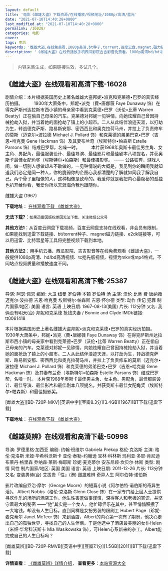 ```yaml
---
layout: default
title: '电影《雌雄大盗》下载资源/在线播放/视频地址/1080p/高清/蓝光'
date: "2021-07-10T14:40:28+0800"
last_modified_at: "2021-07-10T14:40:28+0800"
permalink: /16028/
categories: 电影
cover:
tags: 电影
keywords: '雌雄大盗,在线免费看,1080p高清,bt种子,torrent,百度云盘,magnet,磁力链,迅雷下载资源'
description: '《雌雄大盗》在线云播放手机西瓜影院吉吉影音免费看，1080p高清bd/hd未删减完整版和tc抢先枪版，mkv/mp4格式，附带bt/torrent种子、magnet/磁力链、百度云盘、网盘资源迅雷下载链接'
---
```


>内容采集生成，如果链接失效，多试几个。


## 《雌雄大盗》在线观看和高清下载-16028

剧情介绍：本片根据美国历史上著名雌雄大盗邦妮•派克和克莱德•巴罗的真实经历拍摄。  　　1930年大萧条中，邦妮•派克（費•唐娜薇 Faye Dunaway 饰）在得克萨斯州达拉斯市西小镇的母亲家中看到克莱德•巴罗（沃伦•比蒂 Warren Beatty）正在偷自己母亲的汽车。克莱德对邦妮一见钟情，向她炫耀自己曾因持械抢劫入狱，并当着她的面抢劫了镇上的小超市。二人从此结伴浪迹天涯，以打劫为生，转战德克萨斯、路易斯安那、密西西比和奥克拉荷马州，并拉上了负责修车的莫斯（迈克尔•波拉德 Michael J. Pollard 饰）和克莱德的弟弟巴克•巴罗（吉恩•哈克曼 Gene Hackman 饰）及其妻布兰奇（埃斯特尔•帕森斯 Estelle Parsons 饰）结成巴罗帮，名噪一时。  　　本片获1968年奥斯卡最佳男主角、女主角、男配角，最佳服装设计、最佳导演、最佳影片和最佳剧本八项提名，并获奥斯卡最佳女配角奖（埃斯特尔•帕森斯）和最佳摄影奖。 ----- 公路狂奔，游戏人间。做一切别人想做却从不敢做的。一见钟情说的大概是，我见到你的瞬间我就知道我们必定是同一种人，你的脆弱你的企图心我都清楚的了解就如同我了解我自己。两个骨子里相像的人，这种相像是致命的。我爱你就是我把内心最隐秘的孤独也扒开给你看，我爱你所以天涯海角我也跟随你。


雌雄大盗 (1967)

**下载地址**： [在线观看下载 《雌雄大盗》](https://www.btbtdy.me/btdy/dy4268.html) 


**无法下载?**：`如果迅雷因版权原因无法下载，关注微信公众号 `

**其他方法1**：从百度云网盘下载视频，百度云网盘支持在线观看，非会员有限制，如果能找到迅雷下载链接、bt/torrent种子、magnet磁力链接、e2dk链接等，可以用迅雷、比特彗星等工具将完整视频下载到本地。

**其他方法2**：用手机云播、西瓜影院、吉吉影音等在线免费观看《雌雄大盗》，一般提供1080p高清、hd/bd高清视频、tc抢先版视频，视频为mkv或mp4格式，不同站点视频质量和播放速度不同。


## 《雌雄大盗》在线观看和高清下载-25387

导演: 阿瑟·佩恩 编剧: 大卫·纽曼 罗伯特·本顿 罗伯特·汤 主演: 沃伦·比蒂 费·唐纳薇 迈克尔·波拉德 吉恩·哈克曼 埃斯特尔·帕森斯 吉恩·怀尔德 类型: 动作 传记 犯罪 制片国家/地区: 美国 语言: 英语 上映日期: 1967-08-13(美国) 片长: 112分钟 又名: 我俩没有明天(台) 邦妮和克莱德 抢钱夫妻 / Bonnie and Clyde IMDb链接: tt0061418

本片根据美国历史上著名雌雄大盗邦妮•派克和克莱德•巴罗的真实经历拍摄。 1930年大萧条中，邦妮•派克（費•唐娜薇 Faye Dunaway 饰）在得克萨斯州达拉斯市西小镇的母亲家中看到克莱德•巴罗（沃伦•比蒂 Warren Beatty）正在偷自己母亲的汽车。克莱德对邦妮一见钟情，向她炫耀自己曾因持械抢劫入狱，并当着她的面抢劫了镇上的小超市。二人从此结伴浪迹天涯，以打劫为生，转战德克萨斯、路易斯安那、密西西比和奥克拉荷马州，并拉上了负责修车的莫斯（迈克尔•波拉德 Michael J. Pollard 饰）和克莱德的弟弟巴克•巴罗（吉恩•哈克曼 Gene Hackman 饰）及其妻布兰奇（埃斯特尔•帕森斯 Estelle Parsons 饰）结成巴罗帮，名噪一时。 本片获1968年奥斯卡最佳男主角、女主角、男配角，最佳服装设计、最佳导演、最佳影片和最佳剧本八项提名，并获奥斯卡最佳女配角奖（埃斯特尔•帕森斯）和最佳摄影奖。


[雌雄大盗][BD-720P-MKV][英语中字][豆瓣8.3分][3.4GB][1967][BT下载/迅雷下载]

**下载地址**： [在线观看下载 《雌雄大盗》](https://www.btdx8.com/torrent/bonnie_and_clyde_1967.html) 


## 《雌雄莫辨》在线观看和高清下载-50998

导演: 罗德里格·加西亚 编剧: 约翰·班维尔 Gabriela Prekop 格伦·克洛斯 主演: 格伦·克洛斯 米娅·华希科沃斯卡 亚伦·泰勒-约翰逊 宝林·科林斯 玛利亚·多耶·肯尼迪 布莱丹·格里森 乔纳森·莱斯·梅耶斯 珍妮·麦克蒂尔 安东尼娅·坎贝尔·休斯 类型: 剧情 同性 制片国家/地区: 英国 美国 语言: 英语 上映日期: 2011-12-26 片长: 113分钟 又名: 变装男侍(台) 艾拔贵「性」(港) 雌雄难辨 奇异人生 阿尔伯特·诺伯斯

影片改编自乔治·摩尔（George Moore）的短篇小说《阿尔伯特·诺伯斯的奇异生活》。 Albert Nobbs（格伦·克洛斯 Glenn Close 饰）在一家专门给上层人士提供寻欢作乐的场所的酒店工作。他生性害羞做事谨慎，深得客人和老板的赏识，并坚守着最大的秘密 ——“他”其实是一个女人。他忙碌但乐在其中，甚至悄悄积攒了一大笔钱，却没有人生目标。直到同样是女扮男装的粉刷工 Hubert Page（珍妮·麦克蒂尔 Janet McTeer 饰）来到酒店，Albert的内心第一次有了期盼，他决心走出自己的孤独世界，寻找自己的人生伴侣。于是他选中了酒店最美丽的女仆Helen（米娅·华希科沃斯卡 Mia Wasikowska 饰），可Helen心系新来的杂工。Albert能完成自己的人生目标吗？


[雌雄莫辨][BD-720P-RMVB][英语中字][豆瓣7.1分][1.5GB][2011][BT下载/迅雷下载]

**详情查看**： [《雌雄莫辨》详情介绍](/movie/50998/)， **查看更多**：[本站资源大全](/movie/t/all/)

